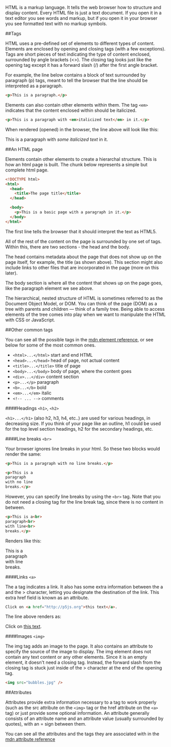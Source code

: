 HTML is a markup language. It tells the web browser how to structure and display content. Every HTML file is just a text document. If you open it in a text editor you see words and markup, but if you open it in your browser you see formatted text with no markup symbols.


##Tags

HTML uses a pre-defined set of elements to different types of content. Elements are enclosed by opening and closing tags (with a few exceptions). Tags are short pieces of text indicating the type of content enclosed, surrounded by angle brackets (<>). The closing tag looks just like the opening tag except it has a forward slash (/) after the first angle bracket.

For example, the line below contains a block of text surrounded by paragraph (p) tags, meant to tell the browser that the line should be interpreted as a paragraph.

```html
<p>This is a paragraph.</p>
```

Elements can also contain other elements within them. The tag `<em>` indicates that the content enclosed within should be italicized.

```html
<p>This is a paragraph with <em>italicized text</em> in it.</p>
```

When rendered (opened) in the browser, the line above will look like this:
<p>This is a paragraph with <em>some italicized text</em> in it.</p>

##An HTML page

Elements contain other elements to create a hierarchal structure. This is how an html page is built. The chunk below represents a simple but complete html page.

```html
<!DOCTYPE html>
<html>
  <head>
    <title>The page title</title>
  </head>

  <body>
    <p>This is a basic page with a paragraph in it.</p>
  </body>
</html>
```

The first line tells the browser that it should interpret the text as HTML5.

All of the rest of the content on the page is surrounded by one set of <html> tags. Within this, there are two sections - the head and the body. 

The head contains metadata about the page that does not show up on the page itself, for example, the title (as shown above). This section might also include links to other files that are incorporated in the page (more on this later). 

The body section is where all the content that shows up on the page goes, like the paragraph element we see above.

The hierarchical, nested structure of HTML is sometimes referred to as the Document Object Model, or DOM. You can think of the page (DOM) as a tree with parents and children — think of a family tree. Being able to access elements of the tree comes into play when we want to manipulate the HTML with CSS or JavaScript.

##Other common tags

You can see all the possible tags in the [mdn element reference](https://developer.mozilla.org/en-US/docs/Web/HTML/Element), or see below for some of the most common ones.

* `<html>...</html>` start and end HTML
* `<head>...</head>` head of page, not actual content
* `<title>...</title>` title of page
* `<body>...</body>` body of page, where the content goes
* `<div>...</div>` content section
* `<p>...</p>` paragraph
* `<b>...</b>` bold
* `<em>...</em>` italic
* `<!-- ... -->` comments


####Headings `<h1>`, `<h2>`

`<h1>...</h1>` (also h2, h3, h4, etc..) are used for various headings, in decreasing size. If you think of your page like an outline, h1 could be used for the top level section headings, h2 for the secondary headings, etc. 

####Line breaks `<br>`

Your browser ignores line breaks in your html. So these two blocks would render the same:

```html
<p>This is a paragraph with no line breaks.</p>
```

```html
<p>This is a
paragraph
with no line
breaks.</p>
```

However, you can specify line breaks by using the `<br>` tag. Note that you do not need a closing tag for the line break tag, since there is no content in between. 

```html
<p>This is a<br>
paragraph<br>
with line<br>
breaks.</p>
```
Renders like this:

<p>This is a<br>
paragraph<br>
with line<br>
breaks.</p>


####Links `<a>`

The a tag indicates a link. It also has some extra information between the a and the > character, letting you designate the destination of the link. This extra href field is known as an attribute.

```html
Click on <a href="http://p5js.org">this text</a>.
```
The line above renders as:

Click on <a href="http://p5js.org">this text</a>.

####Images `<img>`

The img tag adds an image to the page. It also contains an attribute to specify the source of the image to display. The img element does not contain any text content or any other elements. Since it is an empty element, it doesn't need a closing tag. Instead, the forward slash from the closing tag is stuck just inside of the > character at the end of the opening tag.

```html
<img src="bubbles.jpg" />
```

##Attributes

Attributes provide extra information necessary to a tag to work properly (such as the src attribute on the `<img>` tag or the href attribute on the `<a>` tag) or just provide some optional information. An attribute generally consists of an attribute name and an attribute value (usually surrounded by quotes), with an = sign between them.

You can see all the attributes and the tags they are associated with in the [mdn attribute reference](https://developer.mozilla.org/en-US/docs/Web/HTML/Attributes)


